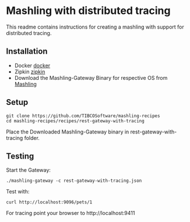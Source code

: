 # Mashling with distributed tracing

This readme contains instructions for creating a mashling with support for
distributed tracing.

## Installation
* Docker [docker](https://www.docker.com)
* Zipkin [zipkin](http://zipkin.io/pages/quickstart)
* Download the Mashling-Gateway Binary for respective OS from [Mashling](https://github.com/TIBCOSoftware/mashling/tree/master#installation-and-usage)

## Setup
```
git clone https://github.com/TIBCOSoftware/mashling-recipes
cd mashling-recipes/recipes/rest-gateway-with-tracing
```
Place the Downloaded Mashling-Gateway binary in rest-gateway-with-tracing folder.

## Testing
Start the Gateway:

```
./mashling-gateway -c rest-gateway-with-tracing.json
```

Test with:

```
curl http://localhost:9096/pets/1
```

For tracing point your browser to http://localhost:9411
